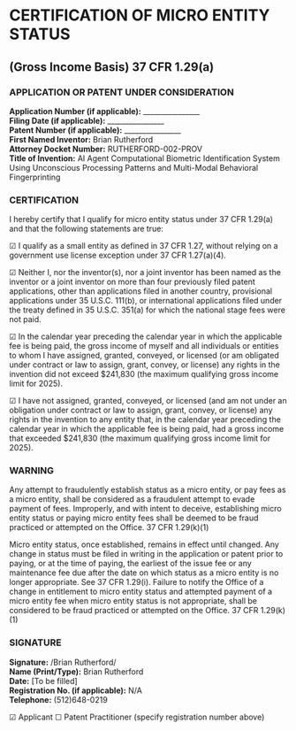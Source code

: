 # CERTIFICATION OF MICRO ENTITY STATUS
## (Gross Income Basis) 37 CFR 1.29(a)

### APPLICATION OR PATENT UNDER CONSIDERATION

**Application Number (if applicable):** ________________  
**Filing Date (if applicable):** ________________  
**Patent Number (if applicable):** ________________  
**First Named Inventor:** Brian Rutherford  
**Attorney Docket Number:** RUTHERFORD-002-PROV  
**Title of Invention:** AI Agent Computational Biometric Identification System Using Unconscious Processing Patterns and Multi-Modal Behavioral Fingerprinting  

### CERTIFICATION

I hereby certify that I qualify for micro entity status under 37 CFR 1.29(a) and that the following statements are true:

☑ I qualify as a small entity as defined in 37 CFR 1.27, without relying on a government use license exception under 37 CFR 1.27(a)(4).

☑ Neither I, nor the inventor(s), nor a joint inventor has been named as the inventor or a joint inventor on more than four previously filed patent applications, other than applications filed in another country, provisional applications under 35 U.S.C. 111(b), or international applications filed under the treaty defined in 35 U.S.C. 351(a) for which the national stage fees were not paid.

☑ In the calendar year preceding the calendar year in which the applicable fee is being paid, the gross income of myself and all individuals or entities to whom I have assigned, granted, conveyed, or licensed (or am obligated under contract or law to assign, grant, convey, or license) any rights in the invention did not exceed $241,830 (the maximum qualifying gross income limit for 2025).

☑ I have not assigned, granted, conveyed, or licensed (and am not under an obligation under contract or law to assign, grant, convey, or license) any rights in the invention to any entity that, in the calendar year preceding the calendar year in which the applicable fee is being paid, had a gross income that exceeded $241,830 (the maximum qualifying gross income limit for 2025).

### WARNING

Any attempt to fraudulently establish status as a micro entity, or pay fees as a micro entity, shall be considered as a fraudulent attempt to evade payment of fees. Improperly, and with intent to deceive, establishing micro entity status or paying micro entity fees shall be deemed to be fraud practiced or attempted on the Office. 37 CFR 1.29(k)(1)

Micro entity status, once established, remains in effect until changed. Any change in status must be filed in writing in the application or patent prior to paying, or at the time of paying, the earliest of the issue fee or any maintenance fee due after the date on which status as a micro entity is no longer appropriate. See 37 CFR 1.29(i). Failure to notify the Office of a change in entitlement to micro entity status and attempted payment of a micro entity fee when micro entity status is not appropriate, shall be considered to be fraud practiced or attempted on the Office. 37 CFR 1.29(k)(1)

### SIGNATURE

**Signature:** /Brian Rutherford/  
**Name (Print/Type):** Brian Rutherford  
**Date:** [To be filled]  
**Registration No. (if applicable):** N/A  
**Telephone:** (512)648-0219  

☑ Applicant ☐ Patent Practitioner (specify registration number above)